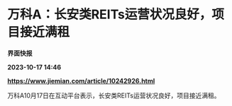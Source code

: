 # 万科A：长安类REITs运营状况良好，项目接近满租
**界面快报**

**2023-10-17 14:46**

**https://www.jiemian.com/article/10242926.html**

万科A10月17日在互动平台表示，长安类REITs运营状况良好，项目接近满租。